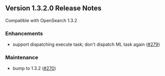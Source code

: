 ## Version 1.3.2.0 Release Notes

Compatible with OpenSearch 1.3.2

### Enhancements

* support dispatching execute task; don't dispatch ML task again ([#279](https://github.com/opensearch-project/ml-commons/pull/279))

### Maintenance

* bump to 1.3.2 ([#270](https://github.com/opensearch-project/ml-commons/pull/270))
